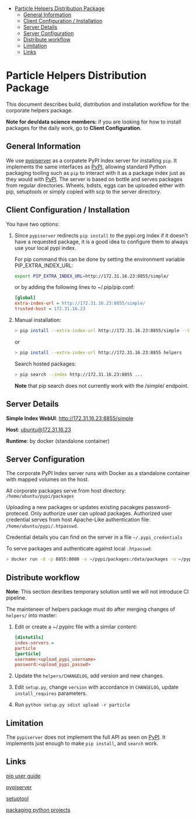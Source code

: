 <!--ts-->
   * [Particle Helpers Distribution Package](#particle-helpers-distribution-package)
      * [General Information](#general-information)
      * [Client Configuration / Installation](#client-configuration--installation)
      * [Server Details](#server-details)
      * [Server Configuration](#server-configuration)
      * [Distribute workflow](#distribute-workflow)
      * [Limitation](#limitation)
      * [Links](#links)



<!--te-->
# Particle Helpers Distribution Package

This document describes build, distribution and installation workflow for the
corporate helpers package.

**Note for dev/data science members:** if you are looking for how to install
packages for the daily work, go to **Client Configuration**.

## General Information

We use [pypiserver](https://github.com/pypiserver/pypiserver) as a corpatete
PyPI Index server for installing `pip`. It implements the same interfaces as
[PyPI](https://pypi.org/), allowing standard Python packaging tooling such as
`pip` to interact with it as a package index just as they would with
[PyPI](https://pypi.org/). The server is based on bottle and serves packages
from regular directories. Wheels, bdists, eggs can be uploaded either with pip,
setuptools or simply copied with scp to the server directory.

## Client Configuration / Installation

You have two options:

1. Since `pypiserver` redirects `pip install` to the pypi.org index if it
   doesn't have a requested package, it is a good idea to configure them to
   always use your local pypi index.

   For pip command this can be done by setting the environment variable
   PIP_EXTRA_INDEX_URL:

   ```bash
   export PIP_EXTRA_INDEX_URL=http://172.31.16.23:8855/simple/
   ```

   or by adding the following lines to ~/.pip/pip.conf:

   ```ini
   [global]
   extra-index-url = http://172.31.16.23:8855/simple/
   trusted-host = 172.31.16.23
   ```

2. Manual installation:

   ```bash
   > pip install --extra-index-url http://172.31.16.23:8855/simple --trusted-host 172.31.36.23 helpers
   ```

   or

   ```bash
   > pip install --extra-index-url http://172.31.16.23:8855 helpers
   ```

   Search hosted packages:

   ```bash
   > pip search --index http://172.31.16.23:8855 ...
   ```

   **Note** that pip search does not currently work with the /simple/ endpoint.

## Server Details

**Simple Index WebUI**: http://172.31.16.23:8855/simple

**Host**: ubuntu@172.31.16.23

**Runtime**: by docker (standalone container)

## Server Configuration

The corporate PyPI Index server runs with Docker as a standalone container with
mapped volumes on the host.

All corporate packages serve from host directory: `/home/ubuntu/pypi/packages`

Uploading a new packages or updates existing pacakges password-proteced. Only
authorize user can upload packages. Authorized user credential serves from host
Apache-Like authentication file: `/home/ubuntu/pypi/.htpasswd`.

Credential details you can find on the server in a file `~/.pypi_credentials`

To serve packages and authenticate against local `.htpasswd`:

```bash
> docker run -d -p 8855:8080 -v ~/pypi/packages:/data/packages -v ~/pypi/.htpasswd:/data/.htpasswd --restart=always pypiserver/pypiserver:latest -v  -P .htpasswd packages
```

## Distribute workflow

**Note**: This section desribes temporary solution until we will not introduce
CI pipeline.

The mainteneer of helpers package must do after merging changes of `helpers/`
into master:

1. Edit or create a ~/.pypirc file with a similar content:

   ```ini
   [distutils]
   index-servers =
   particle
   [particle]
   username:<upload_pypi_username>
   password:<upload_pypi_passwd>
   ```

2. Update the `helpers/CHANGELOG`, add version and new changes.

3. Edit `setup.py`, change `version` with accordance in `CHANGELOG`, update
   `install_requires` parameters.

4. Run `python setup.py sdist upload -r particle`

## Limitation

The `pypiserver` does not implement the full API as seen on
[PyPI](https://pypi.org/). It implements just enough to make `pip install`, and
`search` work.

## Links

[pip user guide](https://pip.pypa.io/en/stable/user_guide/#user-guide)

[pypiserver](https://github.com/pypiserver/pypiserver)

[setuptool](https://setuptools.readthedocs.io/en/latest/index.html)

[packaging python projects](https://packaging.python.org/tutorials/packaging-projects/)
